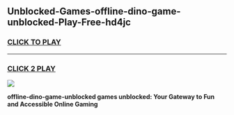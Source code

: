 
## Unblocked-Games-offline-dino-game-unblocked-Play-Free-hd4jc
<h3>
<a href="https://premium76.site?title=offline-dino-game-unblocked&ref=10A">CLICK TO PLAY</a></h3>
<hr>

<h3>
<a href="https://premium76.site?title=offline-dino-game-unblocked&ref=10A">CLICK 2 PLAY</a>
  
</h3>

<a href="https://premium76.site?title=offline-dino-game-unblocked&ref=10A"><img src="https://clearcache.store/games.png"></a>


**offline-dino-game-unblocked games unblocked: Your Gateway to Fun and Accessible Online Gaming**
